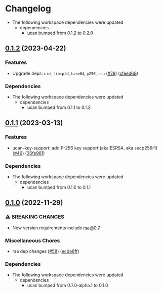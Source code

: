 # Changelog

* The following workspace dependencies were updated
  * dependencies
    * ucan bumped from 0.1.2 to 0.2.0

## [0.1.2](https://github.com/ucan-wg/rs-ucan/compare/ucan-key-support-v0.1.1...ucan-key-support-v0.1.2) (2023-04-22)


### Features

* Upgrade deps: `cid`, `libipld`, `base64`, `p256`, `rsa` ([#78](https://github.com/ucan-wg/rs-ucan/issues/78)) ([cfeed69](https://github.com/ucan-wg/rs-ucan/commit/cfeed6903d9a53d3728f35914d670e3b7920d88d))


### Dependencies

* The following workspace dependencies were updated
  * dependencies
    * ucan bumped from 0.1.1 to 0.1.2

## [0.1.1](https://github.com/ucan-wg/rs-ucan/compare/ucan-key-support-v0.1.0...ucan-key-support-v0.1.1) (2023-03-13)


### Features

* ucan-key-support: add P-256 key support (aka ESRSA, aka secp256r1) ([#46](https://github.com/ucan-wg/rs-ucan/issues/46)) ([36fe961](https://github.com/ucan-wg/rs-ucan/commit/36fe9617513a25c7815772204a9426e0ca75ef7e))


### Dependencies

* The following workspace dependencies were updated
  * dependencies
    * ucan bumped from 0.1.0 to 0.1.1

## [0.1.0](https://github.com/ucan-wg/rs-ucan/compare/ucan-key-support-v0.1.0...ucan-key-support-v0.1.0) (2022-11-29)


### ⚠ BREAKING CHANGES

* New version requirements include rsa@0.7

### Miscellaneous Chores

* rsa dep changes ([#58](https://github.com/ucan-wg/rs-ucan/issues/58)) ([ecde6ff](https://github.com/ucan-wg/rs-ucan/commit/ecde6ffce6ad07c1ccb1c9d2257a3f7650189afc))


### Dependencies

* The following workspace dependencies were updated
  * dependencies
    * ucan bumped from 0.7.0-alpha.1 to 0.1.0
